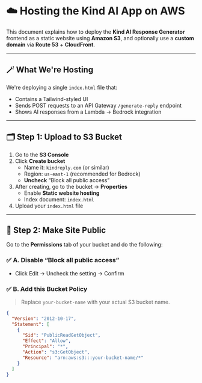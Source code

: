 # ☁️ Hosting the Kind AI App on AWS

This document explains how to deploy the **Kind AI Response Generator** frontend as a static website using **Amazon S3**, and optionally use a **custom domain** via **Route 53** + **CloudFront**.

---

## 🪄 What We're Hosting

We're deploying a single `index.html` file that:
- Contains a Tailwind-styled UI
- Sends POST requests to an API Gateway `/generate-reply` endpoint
- Shows AI responses from a Lambda → Bedrock integration

---

## 🗂 Step 1: Upload to S3 Bucket

1. Go to the **S3 Console**
2. Click **Create bucket**
   - Name it: `kindreply.com` (or similar)
   - Region: `us-east-1` (recommended for Bedrock)
   - **Uncheck** “Block all public access”
3. After creating, go to the bucket → **Properties**
   - Enable **Static website hosting**
   - Index document: `index.html`
4. Upload your `index.html` file

---

## 🔐 Step 2: Make Site Public

Go to the **Permissions** tab of your bucket and do the following:

### ✅ A. Disable “Block all public access”
- Click Edit → Uncheck the setting → Confirm

### ✅ B. Add this Bucket Policy

> Replace `your-bucket-name` with your actual S3 bucket name.

```json
{
  "Version": "2012-10-17",
  "Statement": [
    {
      "Sid": "PublicReadGetObject",
      "Effect": "Allow",
      "Principal": "*",
      "Action": "s3:GetObject",
      "Resource": "arn:aws:s3:::your-bucket-name/*"
    }
  ]
}
